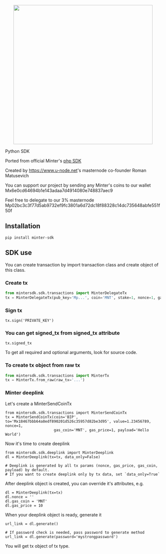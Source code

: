 <p align="center" background="black"><img src="un_top.svg" width="450"></p>

<p align="center">
</p>

Python SDK

Ported from official Minter's <a href="https://github.com/MinterTeam/minter-php-sdk">php SDK</a>

Created by <a href="https://www.u-node.net">https://www.u-node.net</a>'s masternode co-founder Roman Matusevich 

You can support our project by sending any Minter's coins to our wallet Mx6e0cd64694b1e143adaa7d4914080e748837aec9

Feel free to delegate to our 3% masternode Mp02bc3c3f77d5ab9732ef9fc3801a6d72dc18f88328c14dc735648abfe551f50f


## Installation
`pip install minter-sdk`


## SDK use

You can create transaction by import transaction class and create object of this class.

### Create tx

```python
from mintersdk.sdk.transactions import MinterDelegateTx
tx = MinterDelegateTx(pub_key='Mp...', coin='MNT', stake=1, nonce=1, gas_coin='MNT')
```

### Sign tx

``
tx.sign('PRIVATE_KEY')
``

### You can get signed_tx from signed_tx attribute

``
tx.signed_tx
``

To get all required and optional arguments, look for source code.

### To create tx object from raw tx

```python
from mintersdk.sdk.transactions import MinterTx
tx = MinterTx.from_raw(raw_tx='...')
```


### Minter deeplink
Let's create a MinterSendCoinTx
```
from mintersdk.sdk.transactions import MinterSendCoinTx
tx = MinterSendCoinTx(coin='BIP', to='Mx18467bbb64a8edf890201d526c35957d82be3d95', value=1.23456789, nonce=1,
                      gas_coin='MNT', gas_price=1, payload='Hello World')
```

Now it's time to create deeplink
```
from mintersdk.sdk.deeplink import MinterDeeplink
dl = MinterDeeplink(tx=tx, data_only=False)

# Deeplink is generated by all tx params (nonce, gas_price, gas_coin, payload) by default.
# If you want to create deeplink only by tx data, set `data_only=True`
```

After deeplink object is created, you can override it's attributes, e.g.
```
dl = MinterDeeplink(tx=tx)
dl.nonce = ''
dl.gas_coin = 'MNT'
dl.gas_price = 10
```

When your deeplink object is ready, generate it
```
url_link = dl.generate()

# If password check is needed, pass password to generate method
url_link = dl.generate(password='mystrongpassword')
```

You will get tx object of tx type.
